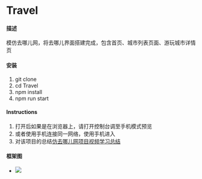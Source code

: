 # Travel
#### 描述
模仿去哪儿网，将去哪儿界面搭建完成，包含首页、城市列表页面、游玩城市详情页
#### 安装
1.  git clone
2.  cd Travel
3.  npm install
4.  npm run start
#### Instructions
1.  打开后如果是在浏览器上，请打开控制台调至手机模式预览
2.  或者使用手机连接同一网络，使用手机进入
3.  对该项目的总结[仿去哪儿网项目视频学习总结](https://juejin.cn/post/6850037271106682887)

#### 框架图
- <img src="https://user-gold-cdn.xitu.io/2020/7/12/17342da9646aa7f3?imageView2/0/w/1280/h/960/format/webp/ignore-error/1"></img>